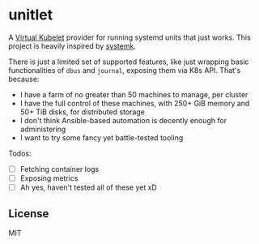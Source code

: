 # unitlet

A [Virtual Kubelet](https://github.com/virtual-kubelet/virtual-kubelet) provider for running systemd units that just
works. This project is heavily inspired by [systemk](https://github.com/virtual-kubelet/systemk).

There is just a limited set of supported features, like just wrapping basic functionalities of `dbus` and `journal`,
exposing them via K8s API. That's because:

* I have a farm of no greater than 50 machines to manage, per cluster
* I have the full control of these machines, with 250+ GiB memory and 50+ TiB disks, for distributed storage
* I don't think Ansible-based automation is decently enough for administering
* I want to try some fancy yet battle-tested tooling

Todos:

* [ ] Fetching container logs
* [ ] Exposing metrics
* [ ] Ah yes, haven't tested all of these yet xD

## License

MIT
